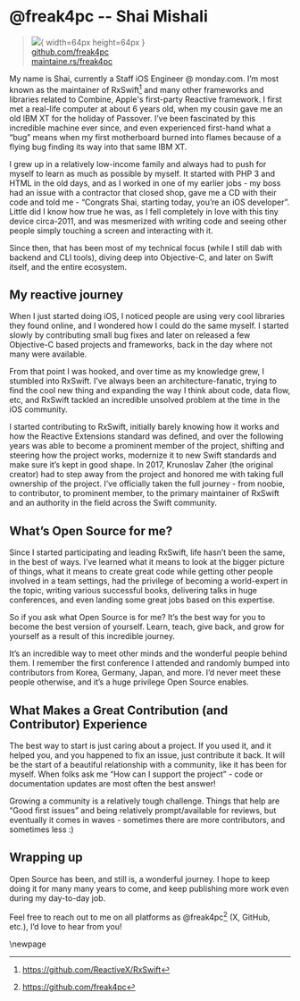 # @freak4pc -- Shai Mishali

> ![](https://github.com/freak4pc.png){ width=64px height=64px }  
> [github.com/freak4pc](https://github.com/freak4pc)  
> [maintaine.rs/freak4pc](https://maintaine.rs/freak4pc)

My name is Shai, currently a Staff iOS Engineer @ monday.com. I’m most known as the maintainer of RxSwift[^115] and many other frameworks and libraries related to Combine, Apple's first-party Reactive framework. I first met a real-life computer at about 6 years old, when my cousin gave me an old IBM XT for the holiday of Passover. I’ve been fascinated by this incredible machine ever since, and even experienced first-hand what a “bug” means when my first motherboard burned into flames because of a flying bug finding its way into that same IBM XT.

I grew up in a relatively low-income family and always had to push for myself to learn as much as possible by myself. It started with PHP 3 and HTML in the old days, and as I worked in one of my earlier jobs - my boss had an issue with a contractor that closed shop, gave me a CD with their code and told me - “Congrats Shai, starting today, you’re an iOS developer”. Little did I know how true he was, as I fell completely in love with this tiny device circa-2011, and was mesmerized with writing code and seeing other people simply touching a screen and interacting with it.

Since then, that has been most of my technical focus (while I still dab with backend and CLI tools), diving deep into Objective-C, and later on Swift itself, and the entire ecosystem.

## My reactive journey

When I just started doing iOS, I noticed people are using very cool libraries they found online, and I wondered how I could do the same myself. I started slowly by contributing small bug fixes and later on released a few Objective-C based projects and frameworks, back in the day where not many were available.

From that point I was hooked, and over time as my knowledge grew, I stumbled into RxSwift. I’ve always been an architecture-fanatic, trying to find the cool new thing and expanding the way I think about code, data flow, etc, and RxSwift tackled an incredible unsolved problem at the time in the iOS community.

I started contributing to RxSwift, initially barely knowing how it works and how the Reactive Extensions standard was defined, and over the following years was able to become a prominent member of the project, shifting and steering how the project works, modernize it to new Swift standards and make sure it’s kept in good shape. In 2017, Krunoslav Zaher (the original creator) had to step away from the project and honored me with taking full ownership of the project. I’ve officially taken the full journey - from noobie, to contributor, to prominent member, to the primary maintainer of RxSwift and an authority in the field across the Swift community.

## What’s Open Source for me?

Since I started participating and leading RxSwift, life hasn’t been the same, in the best of ways. I’ve learned what it means to look at the bigger picture of things, what it means to create great code while getting other people involved in a team settings, had the privilege of becoming a world-expert in the topic, writing various successful books, delivering talks in huge conferences, and even landing some great jobs based on this expertise.

So if you ask what Open Source is for me? It’s the best way for you to become the best version of yourself. Learn, teach, give back, and grow for yourself as a result of this incredible journey.

It’s an incredible way to meet other minds and the wonderful people behind them. I remember the first conference I attended and randomly bumped into contributors from Korea, Germany, Japan, and more. I’d never meet these people otherwise, and it’s a huge privilege Open Source enables.

## What Makes a Great Contribution (and Contributor) Experience

The best way to start is just caring about a project. If you used it, and it helped you, and you happened to fix an issue, just contribute it back. It will be the start of a beautiful relationship with a community, like it has been for myself. When folks ask me “How can I support the project” - code or documentation updates are most often the best answer!

Growing a community is a relatively tough challenge. Things that help are “Good first issues” and being relatively prompt/available for reviews, but eventually it comes in waves - sometimes there are more contributors, and sometimes less :)

## Wrapping up

Open Source has been, and still is, a wonderful journey. I hope to keep doing it for many many years to come, and keep publishing more work even during my day-to-day job.

Feel free to reach out to me on all platforms as \@freak4pc[^114] (X, GitHub, etc.), I’d love to hear from you!

\newpage


[^114]: https://github.com/freak4pc
[^115]: https://github.com/ReactiveX/RxSwift
